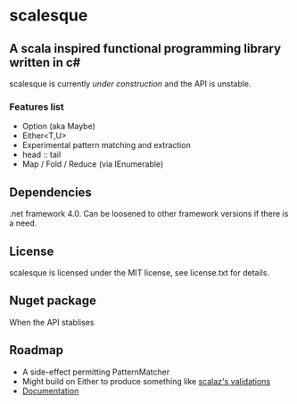 # scalesque
## A scala inspired functional programming library written in c#

scalesque is currently *under construction* and the API is unstable.  

### Features list

* Option<T> (aka Maybe<T>)
* Either<T,U>
* Experimental pattern matching and extraction
* head :: tail
* Map / Fold / Reduce (via IEnumerable<T>)

## Dependencies

.net framework 4.0.  Can be loosened to other framework versions if there is a need.

## License

scalesque is licensed under the MIT license, see license.txt for details.

## Nuget package

When the API stablises

## Roadmap
* A side-effect permitting PatternMatcher
* Might build on Either to produce something like [scalaz's validations](http://scalaz.googlecode.com/svn/continuous/latest/browse.sxr/scalaz/example/ExampleValidation.scala.html)
* [Documentation](http://noelkennedy.github.com/scalesque)

